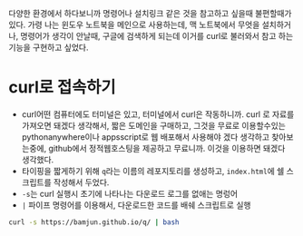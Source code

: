 다양한 환경에서 하다보니까 명령어나 설치링크 같은 것을 참고하고 싶을때 불편할때가 있다. 가령 나는 윈도우 노트북을 메인으로 사용하는데, 맥 노트북에서 무엇을 설치하거나, 명령어가 생각이 안날때, 구글에 검색하게 되는데 이거를 curl로 불러와서 참고 하는 기능을 구현하고 싶었다.

# curl로 접속하기  
- curl어떤 컴퓨터에도 터미널은 있고, 터미널에서 curl은 작동하니까. curl 로 자료를 가져오면 돼겠다 생각해서, 짧은 도메인을 구매하고, 그것을 무료로 이용할수있는 pythonanywhere이나 appsscript로 웹 배포해서 사용해야 겠다 생각하고 찾아보는중에, github에서 정적웹호스팅을 제공하고 무료니까. 이것을 이용하면 돼겠다 생각했다.  
- 타이핑을 짧게하기 위해 `q`라는 이름의 레포지토리를 생성하고, `index.html`에 쉘 스크립트를 작성해서 두었다.
- `-s`는 curl 실행시 초기에 나타나는 다운로드 로그를 없애는 명렁어  
- `|` 파이프 명령어를 이용해서, 다운로드한 코드를 배쉐 스크립트로 실행  
```bash 
curl -s https://bamjun.github.io/q/ | bash
```


<br>

